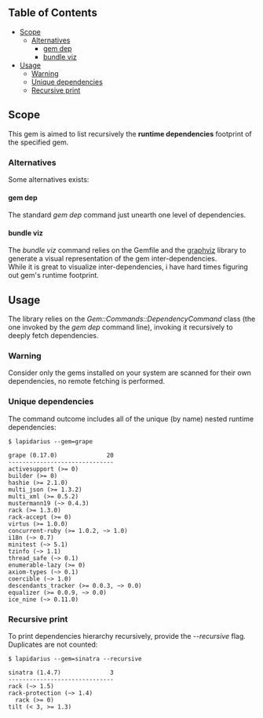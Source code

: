 ## Table of Contents

* [Scope](#scope)
  * [Alternatives](#alternatives)
    * [gem dep](#gem-dep)
    * [bundle viz](#bundle-viz)
* [Usage](#usage)
  * [Warning](#warning)
  * [Unique dependencies](#unique-dependencies)
  * [Recursive print](#recursive-print)

## Scope
This gem is aimed to list recursively the **runtime dependencies** footprint of the specified gem.

### Alternatives
Some alternatives exists: 

#### gem dep
The standard *gem dep* command just unearth one level of dependencies.

#### bundle viz
The *bundle viz* command relies on the Gemfile and the [graphviz](http://www.graphviz.org/) library to generate a visual representation of the gem inter-dependencies.  
While it is great to visualize inter-dependencies, i have hard times figuring out gem's  runtime footprint.

## Usage
The library relies on the *Gem::Commands::DependencyCommand* class (the one invoked by the *gem dep* command line), invoking it recursively to deeply fetch dependencies.

### Warning
Consider only the gems installed on your system are scanned for their own dependencies, no remote fetching is performed.

### Unique dependencies
The command outcome includes all of the unique (by name) nested runtime dependencies:
```
$ lapidarius --gem=grape

grape (0.17.0)              20
------------------------------
activesupport (>= 0)
builder (>= 0)
hashie (>= 2.1.0)
multi_json (>= 1.3.2)
multi_xml (>= 0.5.2)
mustermann19 (~> 0.4.3)
rack (>= 1.3.0)
rack-accept (>= 0)
virtus (>= 1.0.0)
concurrent-ruby (>= 1.0.2, ~> 1.0)
i18n (~> 0.7)
minitest (~> 5.1)
tzinfo (~> 1.1)
thread_safe (~> 0.1)
enumerable-lazy (>= 0)
axiom-types (~> 0.1)
coercible (~> 1.0)
descendants_tracker (>= 0.0.3, ~> 0.0)
equalizer (>= 0.0.9, ~> 0.0)
ice_nine (~> 0.11.0)

```

### Recursive print
To print dependencies hierarchy recursively, provide the *--recursive* flag. Duplicates are not counted:  
```
$ lapidarius --gem=sinatra --recursive

sinatra (1.4.7)              3
------------------------------
rack (~> 1.5)
rack-protection (~> 1.4)
  rack (>= 0)
tilt (< 3, >= 1.3)

```
